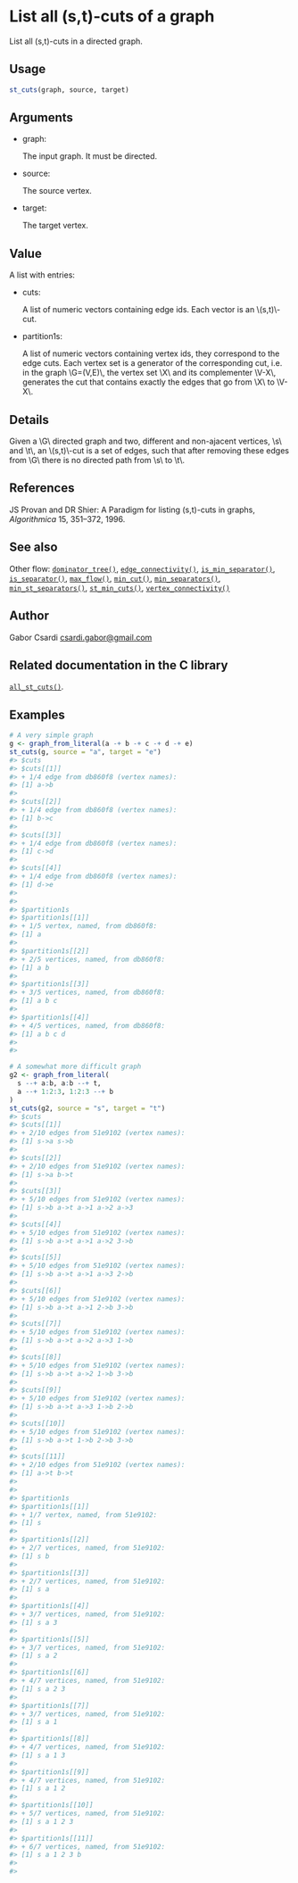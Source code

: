 # List all (s,t)-cuts of a graph

List all (s,t)-cuts in a directed graph.

## Usage

``` r
st_cuts(graph, source, target)
```

## Arguments

- graph:

  The input graph. It must be directed.

- source:

  The source vertex.

- target:

  The target vertex.

## Value

A list with entries:

- cuts:

  A list of numeric vectors containing edge ids. Each vector is an
  \\(s,t)\\-cut.

- partition1s:

  A list of numeric vectors containing vertex ids, they correspond to
  the edge cuts. Each vertex set is a generator of the corresponding
  cut, i.e. in the graph \\G=(V,E)\\, the vertex set \\X\\ and its
  complementer \\V-X\\, generates the cut that contains exactly the
  edges that go from \\X\\ to \\V-X\\.

## Details

Given a \\G\\ directed graph and two, different and non-ajacent
vertices, \\s\\ and \\t\\, an \\(s,t)\\-cut is a set of edges, such that
after removing these edges from \\G\\ there is no directed path from
\\s\\ to \\t\\.

## References

JS Provan and DR Shier: A Paradigm for listing (s,t)-cuts in graphs,
*Algorithmica* 15, 351–372, 1996.

## See also

Other flow:
[`dominator_tree()`](https://r.igraph.org/reference/dominator_tree.md),
[`edge_connectivity()`](https://r.igraph.org/reference/edge_connectivity.md),
[`is_min_separator()`](https://r.igraph.org/reference/is_min_separator.md),
[`is_separator()`](https://r.igraph.org/reference/is_separator.md),
[`max_flow()`](https://r.igraph.org/reference/max_flow.md),
[`min_cut()`](https://r.igraph.org/reference/min_cut.md),
[`min_separators()`](https://r.igraph.org/reference/min_separators.md),
[`min_st_separators()`](https://r.igraph.org/reference/min_st_separators.md),
[`st_min_cuts()`](https://r.igraph.org/reference/st_min_cuts.md),
[`vertex_connectivity()`](https://r.igraph.org/reference/vertex_connectivity.md)

## Author

Gabor Csardi <csardi.gabor@gmail.com>

## Related documentation in the C library

[`all_st_cuts()`](https://igraph.org/c/html/latest/igraph-Flows.html#igraph_all_st_cuts).

## Examples

``` r
# A very simple graph
g <- graph_from_literal(a -+ b -+ c -+ d -+ e)
st_cuts(g, source = "a", target = "e")
#> $cuts
#> $cuts[[1]]
#> + 1/4 edge from db860f8 (vertex names):
#> [1] a->b
#> 
#> $cuts[[2]]
#> + 1/4 edge from db860f8 (vertex names):
#> [1] b->c
#> 
#> $cuts[[3]]
#> + 1/4 edge from db860f8 (vertex names):
#> [1] c->d
#> 
#> $cuts[[4]]
#> + 1/4 edge from db860f8 (vertex names):
#> [1] d->e
#> 
#> 
#> $partition1s
#> $partition1s[[1]]
#> + 1/5 vertex, named, from db860f8:
#> [1] a
#> 
#> $partition1s[[2]]
#> + 2/5 vertices, named, from db860f8:
#> [1] a b
#> 
#> $partition1s[[3]]
#> + 3/5 vertices, named, from db860f8:
#> [1] a b c
#> 
#> $partition1s[[4]]
#> + 4/5 vertices, named, from db860f8:
#> [1] a b c d
#> 
#> 

# A somewhat more difficult graph
g2 <- graph_from_literal(
  s --+ a:b, a:b --+ t,
  a --+ 1:2:3, 1:2:3 --+ b
)
st_cuts(g2, source = "s", target = "t")
#> $cuts
#> $cuts[[1]]
#> + 2/10 edges from 51e9102 (vertex names):
#> [1] s->a s->b
#> 
#> $cuts[[2]]
#> + 2/10 edges from 51e9102 (vertex names):
#> [1] s->a b->t
#> 
#> $cuts[[3]]
#> + 5/10 edges from 51e9102 (vertex names):
#> [1] s->b a->t a->1 a->2 a->3
#> 
#> $cuts[[4]]
#> + 5/10 edges from 51e9102 (vertex names):
#> [1] s->b a->t a->1 a->2 3->b
#> 
#> $cuts[[5]]
#> + 5/10 edges from 51e9102 (vertex names):
#> [1] s->b a->t a->1 a->3 2->b
#> 
#> $cuts[[6]]
#> + 5/10 edges from 51e9102 (vertex names):
#> [1] s->b a->t a->1 2->b 3->b
#> 
#> $cuts[[7]]
#> + 5/10 edges from 51e9102 (vertex names):
#> [1] s->b a->t a->2 a->3 1->b
#> 
#> $cuts[[8]]
#> + 5/10 edges from 51e9102 (vertex names):
#> [1] s->b a->t a->2 1->b 3->b
#> 
#> $cuts[[9]]
#> + 5/10 edges from 51e9102 (vertex names):
#> [1] s->b a->t a->3 1->b 2->b
#> 
#> $cuts[[10]]
#> + 5/10 edges from 51e9102 (vertex names):
#> [1] s->b a->t 1->b 2->b 3->b
#> 
#> $cuts[[11]]
#> + 2/10 edges from 51e9102 (vertex names):
#> [1] a->t b->t
#> 
#> 
#> $partition1s
#> $partition1s[[1]]
#> + 1/7 vertex, named, from 51e9102:
#> [1] s
#> 
#> $partition1s[[2]]
#> + 2/7 vertices, named, from 51e9102:
#> [1] s b
#> 
#> $partition1s[[3]]
#> + 2/7 vertices, named, from 51e9102:
#> [1] s a
#> 
#> $partition1s[[4]]
#> + 3/7 vertices, named, from 51e9102:
#> [1] s a 3
#> 
#> $partition1s[[5]]
#> + 3/7 vertices, named, from 51e9102:
#> [1] s a 2
#> 
#> $partition1s[[6]]
#> + 4/7 vertices, named, from 51e9102:
#> [1] s a 2 3
#> 
#> $partition1s[[7]]
#> + 3/7 vertices, named, from 51e9102:
#> [1] s a 1
#> 
#> $partition1s[[8]]
#> + 4/7 vertices, named, from 51e9102:
#> [1] s a 1 3
#> 
#> $partition1s[[9]]
#> + 4/7 vertices, named, from 51e9102:
#> [1] s a 1 2
#> 
#> $partition1s[[10]]
#> + 5/7 vertices, named, from 51e9102:
#> [1] s a 1 2 3
#> 
#> $partition1s[[11]]
#> + 6/7 vertices, named, from 51e9102:
#> [1] s a 1 2 3 b
#> 
#> 
```
